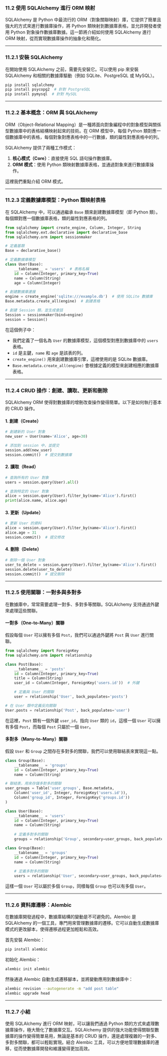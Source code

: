 ### **11.2 使用 SQLAlchemy 進行 ORM 映射**

SQLAlchemy 是 Python 中最流行的 ORM（對象關聯映射）庫，它提供了簡單且強大的方式來進行數據庫操作，將 Python 類映射到數據庫表格，並允許開發者使用 Python 對象操作數據庫數據。這一節將介紹如何使用 SQLAlchemy 進行 ORM 映射，從而實現數據庫操作的抽象化和簡化。

---

### **11.2.1 安裝 SQLAlchemy**

在開始使用 SQLAlchemy 之前，需要先安裝它。可以使用 pip 來安裝 SQLAlchemy 和相關的數據庫驅動（例如 SQLite、PostgreSQL 或 MySQL）。

```bash
pip install sqlalchemy
pip install psycopg2  # 針對 PostgreSQL
pip install pymysql  # 針對 MySQL
```

---

### **11.2.2 基本概念：ORM 與 SQLAlchemy**

ORM（Object-Relational Mapping）是一種將面向對象編程中的對象模型與關係型數據庫中的表格結構映射起來的技術。在 ORM 模型中，每個 Python 類對應一個數據庫中的表格，每個對象對應表格中的一行數據，類的屬性對應表格中的列。

SQLAlchemy 提供了兩種工作模式：
1. **核心模式（Core）**：直接使用 SQL 語句操作數據庫。
2. **ORM 模式**：使用 Python 類映射數據庫表格，並通過對象來進行數據庫操作。

這裡我們重點介紹 ORM 模式。

---

### **11.2.3 定義數據庫模型：Python 類映射表格**

在 SQLAlchemy 中，可以通過繼承 `Base` 類來創建數據庫模型（即 Python 類）。每個類對應一個數據庫表格，類的屬性對應表格的列。

```python
from sqlalchemy import create_engine, Column, Integer, String
from sqlalchemy.ext.declarative import declarative_base
from sqlalchemy.orm import sessionmaker

# 定義基類
Base = declarative_base()

# 定義數據庫模型
class User(Base):
    __tablename__ = 'users'  # 表格名稱
    id = Column(Integer, primary_key=True)
    name = Column(String)
    age = Column(Integer)

# 創建數據庫連接
engine = create_engine('sqlite:///example.db')  # 使用 SQLite 數據庫
Base.metadata.create_all(engine)  # 創建表格

# 創建 Session 類，並生成會話
Session = sessionmaker(bind=engine)
session = Session()
```

在這個例子中：
- 我們定義了一個名為 `User` 的數據庫模型，這個模型對應到數據庫中的 `users` 表格。
- `id` 是主鍵，`name` 和 `age` 是該表的列。
- `create_engine()` 用來創建數據庫引擎，這裡使用的是 SQLite 數據庫。
- `Base.metadata.create_all(engine)` 會根據定義的模型來創建相應的數據庫表格。

---

### **11.2.4 CRUD 操作：創建、讀取、更新和刪除**

SQLAlchemy ORM 使得對數據庫的增刪改查操作變得簡單。以下是如何執行基本的 CRUD 操作。

#### **1. 創建（Create）**

```python
# 創建新的 User 對象
new_user = User(name='Alice', age=30)

# 添加到 session 中，並提交
session.add(new_user)
session.commit()  # 提交到數據庫
```

#### **2. 讀取（Read）**

```python
# 查詢所有的 User 對象
users = session.query(User).all()

# 查詢特定的 User 對象
alice = session.query(User).filter_by(name='Alice').first()
print(alice.name, alice.age)
```

#### **3. 更新（Update）**

```python
# 更新 User 的資料
alice = session.query(User).filter_by(name='Alice').first()
alice.age = 31
session.commit()  # 提交修改
```

#### **4. 刪除（Delete）**

```python
# 刪除一個 User 對象
user_to_delete = session.query(User).filter_by(name='Alice').first()
session.delete(user_to_delete)
session.commit()  # 提交刪除
```

---

### **11.2.5 使用關聯：一對多與多對多**

在數據庫中，常常需要處理一對多、多對多等關聯。SQLAlchemy 支持通過外鍵來處理這些關聯。

#### **一對多（One-to-Many）關聯**

假設每個 `User` 可以擁有多個 `Post`，我們可以通過外鍵將 `Post` 與 `User` 進行關聯。

```python
from sqlalchemy import ForeignKey
from sqlalchemy.orm import relationship

class Post(Base):
    __tablename__ = 'posts'
    id = Column(Integer, primary_key=True)
    title = Column(String)
    user_id = Column(Integer, ForeignKey('users.id'))  # 外鍵

    # 定義與 User 的關聯
    user = relationship('User', back_populates='posts')

# 在 User 類中定義反向關聯
User.posts = relationship('Post', back_populates='user')
```

在這裡，`Post` 類有一個外鍵 `user_id`，指向 `User` 類的 `id`，這樣一個 `User` 可以擁有多個 `Post`，而每個 `Post` 只屬於一個 `User`。

#### **多對多（Many-to-Many）關聯**

假設 `User` 和 `Group` 之間存在多對多的關聯，我們可以使用聯結表來實現這一點。

```python
class Group(Base):
    __tablename__ = 'groups'
    id = Column(Integer, primary_key=True)
    name = Column(String)

# 聯結表，用來存儲多對多的關聯
user_groups = Table('user_groups', Base.metadata,
    Column('user_id', Integer, ForeignKey('users.id')),
    Column('group_id', Integer, ForeignKey('groups.id'))
)

class User(Base):
    __tablename__ = 'users'
    id = Column(Integer, primary_key=True)
    name = Column(String)
    
    # 定義多對多的關聯
    groups = relationship('Group', secondary=user_groups, back_populates='users')

class Group(Base):
    __tablename__ = 'groups'
    id = Column(Integer, primary_key=True)
    name = Column(String)
    
    # 定義多對多的關聯
    users = relationship('User', secondary=user_groups, back_populates='groups')
```

這樣一個 `User` 可以屬於多個 `Group`，同樣每個 `Group` 也可以有多個 `User`。

---

### **11.2.6 資料庫遷移：Alembic**

在數據庫開發過程中，數據庫結構的變動是不可避免的。Alembic 是 SQLAlchemy 的一個工具，專門用來管理數據庫的遷移。它可以自動生成數據庫模式的更改腳本，使得遷移過程更加輕鬆和高效。

首先安裝 Alembic：

```bash
pip install alembic
```

初始化 Alembic：

```bash
alembic init alembic
```

然後通過 Alembic 自動生成遷移腳本，並將變動應用到數據庫中：

```bash
alembic revision --autogenerate -m "add post table"
alembic upgrade head
```

---

### **11.2.7 小結**

使用 SQLAlchemy 進行 ORM 映射，可以讓我們通過 Python 類的方式來處理數據庫操作，極大簡化了數據庫交互。SQLAlchemy 提供的強大功能使得關聯型數據庫的操作變得簡單易用，無論是基本的 CRUD 操作，還是處理複雜的一對多、多對多關聯，都可以輕鬆實現。結合 Alembic 工具，可以方便地管理數據庫的遷移，從而使數據庫開發和維護變得更加高效。